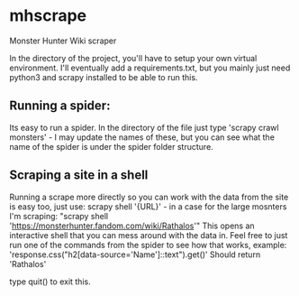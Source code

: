 # mhscrape
Monster Hunter Wiki scraper

In the directory of the project, you'll have to setup your own virtual environment.
I'll eventually add a requirements.txt, but you mainly just need python3 and scrapy installed to be able to run this.

## Running a spider:
Its easy to run a spider. In the directory of the file just type 'scrapy crawl monsters' - I may update the names of these, but you can see what the name of the spider is under the spider folder structure.

## Scraping a site in a shell
Running a scrape more directly so you can work with the data from the site is easy too, just use:
scrapy shell '{URL}' - in a case for the large mosnters I'm scraping: "scrapy shell 'https://monsterhunter.fandom.com/wiki/Rathalos'"
This opens an interactive shell that you can mess around with the data in.
Feel free to just run one of the commands from the spider to see how that works, example:
'response.css("h2[data-source='Name']::text").get()'
Should return 'Rathalos'

type quit() to exit this.
